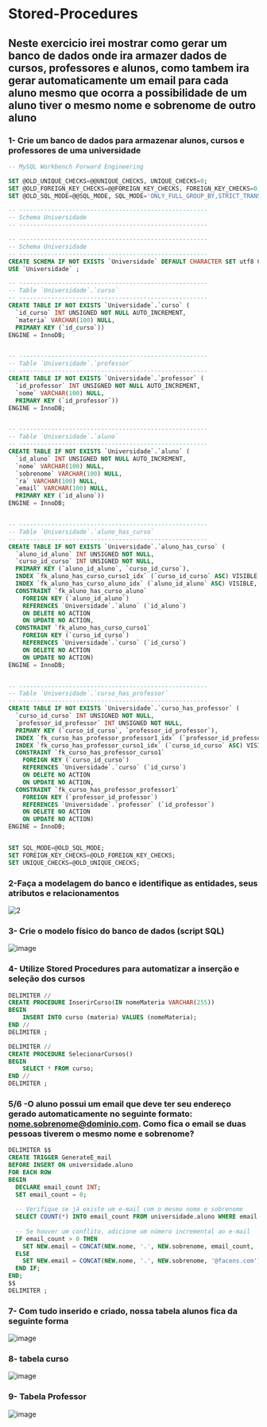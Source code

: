 # Stored-Procedures

## Neste exercicio irei mostrar como gerar um banco de dados onde ira armazer dados de cursos, professores e alunos, como tambem ira gerar automaticamente um email para cada aluno mesmo que ocorra a possibilidade de um aluno tiver o mesmo nome e sobrenome de outro aluno

### 1- Crie um banco de dados para armazenar alunos, cursos e professores de uma universidade
```SQL
-- MySQL Workbench Forward Engineering

SET @OLD_UNIQUE_CHECKS=@@UNIQUE_CHECKS, UNIQUE_CHECKS=0;
SET @OLD_FOREIGN_KEY_CHECKS=@@FOREIGN_KEY_CHECKS, FOREIGN_KEY_CHECKS=0;
SET @OLD_SQL_MODE=@@SQL_MODE, SQL_MODE='ONLY_FULL_GROUP_BY,STRICT_TRANS_TABLES,NO_ZERO_IN_DATE,NO_ZERO_DATE,ERROR_FOR_DIVISION_BY_ZERO,NO_ENGINE_SUBSTITUTION';

-- -----------------------------------------------------
-- Schema Universidade
-- -----------------------------------------------------

-- -----------------------------------------------------
-- Schema Universidade
-- -----------------------------------------------------
CREATE SCHEMA IF NOT EXISTS `Universidade` DEFAULT CHARACTER SET utf8 COLLATE utf8_czech_ci ;
USE `Universidade` ;

-- -----------------------------------------------------
-- Table `Universidade`.`curso`
-- -----------------------------------------------------
CREATE TABLE IF NOT EXISTS `Universidade`.`curso` (
  `id_curso` INT UNSIGNED NOT NULL AUTO_INCREMENT,
  `materia` VARCHAR(100) NULL,
  PRIMARY KEY (`id_curso`))
ENGINE = InnoDB;


-- -----------------------------------------------------
-- Table `Universidade`.`professor`
-- -----------------------------------------------------
CREATE TABLE IF NOT EXISTS `Universidade`.`professor` (
  `id_professor` INT UNSIGNED NOT NULL AUTO_INCREMENT,
  `nome` VARCHAR(100) NULL,
  PRIMARY KEY (`id_professor`))
ENGINE = InnoDB;


-- -----------------------------------------------------
-- Table `Universidade`.`aluno`
-- -----------------------------------------------------
CREATE TABLE IF NOT EXISTS `Universidade`.`aluno` (
  `id_aluno` INT UNSIGNED NOT NULL AUTO_INCREMENT,
  `nome` VARCHAR(100) NULL,
  `sobrenome` VARCHAR(100) NULL,
  `ra` VARCHAR(100) NULL,
  `email` VARCHAR(100) NULL,
  PRIMARY KEY (`id_aluno`))
ENGINE = InnoDB;


-- -----------------------------------------------------
-- Table `Universidade`.`aluno_has_curso`
-- -----------------------------------------------------
CREATE TABLE IF NOT EXISTS `Universidade`.`aluno_has_curso` (
  `aluno_id_aluno` INT UNSIGNED NOT NULL,
  `curso_id_curso` INT UNSIGNED NOT NULL,
  PRIMARY KEY (`aluno_id_aluno`, `curso_id_curso`),
  INDEX `fk_aluno_has_curso_curso1_idx` (`curso_id_curso` ASC) VISIBLE,
  INDEX `fk_aluno_has_curso_aluno_idx` (`aluno_id_aluno` ASC) VISIBLE,
  CONSTRAINT `fk_aluno_has_curso_aluno`
    FOREIGN KEY (`aluno_id_aluno`)
    REFERENCES `Universidade`.`aluno` (`id_aluno`)
    ON DELETE NO ACTION
    ON UPDATE NO ACTION,
  CONSTRAINT `fk_aluno_has_curso_curso1`
    FOREIGN KEY (`curso_id_curso`)
    REFERENCES `Universidade`.`curso` (`id_curso`)
    ON DELETE NO ACTION
    ON UPDATE NO ACTION)
ENGINE = InnoDB;


-- -----------------------------------------------------
-- Table `Universidade`.`curso_has_professor`
-- -----------------------------------------------------
CREATE TABLE IF NOT EXISTS `Universidade`.`curso_has_professor` (
  `curso_id_curso` INT UNSIGNED NOT NULL,
  `professor_id_professor` INT UNSIGNED NOT NULL,
  PRIMARY KEY (`curso_id_curso`, `professor_id_professor`),
  INDEX `fk_curso_has_professor_professor1_idx` (`professor_id_professor` ASC) VISIBLE,
  INDEX `fk_curso_has_professor_curso1_idx` (`curso_id_curso` ASC) VISIBLE,
  CONSTRAINT `fk_curso_has_professor_curso1`
    FOREIGN KEY (`curso_id_curso`)
    REFERENCES `Universidade`.`curso` (`id_curso`)
    ON DELETE NO ACTION
    ON UPDATE NO ACTION,
  CONSTRAINT `fk_curso_has_professor_professor1`
    FOREIGN KEY (`professor_id_professor`)
    REFERENCES `Universidade`.`professor` (`id_professor`)
    ON DELETE NO ACTION
    ON UPDATE NO ACTION)
ENGINE = InnoDB;


SET SQL_MODE=@OLD_SQL_MODE;
SET FOREIGN_KEY_CHECKS=@OLD_FOREIGN_KEY_CHECKS;
SET UNIQUE_CHECKS=@OLD_UNIQUE_CHECKS;

```
### 2-Faça a modelagem do banco e identifique as entidades, seus atributos e relacionamentos
![2](https://github.com/GabrielChagasAlves/Stored-Procedures/assets/125607847/354b2d29-2a1c-4b3a-a3eb-2a6cdf949066)

### 3- Crie o modelo físico do banco de dados (script SQL)
![image](https://github.com/GabrielChagasAlves/Stored-Procedures/assets/125607847/b4dcdb5d-e919-4087-96ec-4eff0fe100f0)

### 4- Utilize Stored Procedures para automatizar a inserção e seleção dos cursos
```SQL
DELIMITER //
CREATE PROCEDURE InserirCurso(IN nomeMateria VARCHAR(255))
BEGIN
    INSERT INTO curso (materia) VALUES (nomeMateria);
END //
DELIMITER ;
```
```SQL
DELIMITER //
CREATE PROCEDURE SelecionarCursos()
BEGIN
    SELECT * FROM curso;
END //
DELIMITER ;
```

### 5/6 -O aluno possui um email que deve ter seu endereço gerado automaticamente no seguinte formato: nome.sobrenome@dominio.com. Como fica o email se duas pessoas tiverem o mesmo nome e sobrenome?
```SQL
DELIMITER $$
CREATE TRIGGER GenerateE_mail
BEFORE INSERT ON universidade.aluno
FOR EACH ROW
BEGIN
  DECLARE email_count INT;
  SET email_count = 0;
  
  -- Verifique se já existe um e-mail com o mesmo nome e sobrenome
  SELECT COUNT(*) INTO email_count FROM universidade.aluno WHERE email = CONCAT(NEW.nome, '.', NEW.sobrenome, '@facens.com');
  
  -- Se houver um conflito, adicione um número incremental ao e-mail
  IF email_count > 0 THEN
    SET NEW.email = CONCAT(NEW.nome, '.', NEW.sobrenome, email_count, '@facens.com');
  ELSE
    SET NEW.email = CONCAT(NEW.nome, '.', NEW.sobrenome, '@facens.com');
  END IF;
END;
$$
DELIMITER ;
```
### 7- Com tudo inserido e criado, nossa tabela alunos fica da seguinte forma 
![image](https://github.com/GabrielChagasAlves/Stored-Procedures/assets/125607847/83c77cc2-ea91-4862-9923-50dbc4f6e184)

### 8- tabela curso
![image](https://github.com/GabrielChagasAlves/Stored-Procedures/assets/125607847/4bd8360c-5239-4552-b3b8-2f4ebc3dcb95)

### 9- Tabela Professor 
![image](https://github.com/GabrielChagasAlves/Stored-Procedures/assets/125607847/e3cee638-74aa-479c-a227-91ad44c60851)



